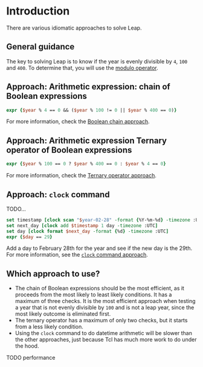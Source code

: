 # Introduction

There are various idiomatic approaches to solve Leap.

## General guidance

The key to solving Leap is to know if the year is evenly divisible by `4`, `100` and `400`.
To determine that, you will use the [modulo operator][modulo-operator].

## Approach: Arithmetic expression: chain of Boolean expressions

```tcl
expr {$year % 4 == 0 && ($year % 100 != 0 || $year % 400 == 0)}
```

For more information, check the [Boolean chain approach][approach-boolean-chain].

## Approach: Arithmetic expression Ternary operator of Boolean expressions

```tcl
expr {$year % 100 == 0 ? $year % 400 == 0 : $year % 4 == 0}
```

For more information, check the [Ternary operator approach][approach-ternary-operator].

## Approach: `clock` command

TODO...

```tcl
set timestamp [clock scan "$year-02-28" -format {%Y-%m-%d} -timezone :UTC]
set next_day [clock add $timestamp 1 day -timezone :UTC]
set day [clock format $next_day -format {%d} -timezone :UTC]
expr {$day == 29}
```

Add a day to February 28th for the year and see if the new day is the 29th. For more information, see the [`clock` command approach][approach-clock-command].

## Which approach to use?

- The chain of Boolean expressions should be the most efficient, as it proceeds from the most likely to least likely conditions.
It has a maximum of three checks.
It is the most efficient approach when testing a year that is not evenly divisible by `100` and is not a leap year, since the most likely outcome is eliminated first.
- The ternary operator has a maximum of only two checks, but it starts from a less likely condition.
- Using the `clock` command to do datetime arithmetic will be slower than the other approaches, just because Tcl has much more work to do under the hood.

TODO performance

[modulo-operator]: https://tcl.tk/man/tcl8.6/TclCmd/expr.htm#M9
[approach-boolean-chain]: https://exercism.org/tracks/tcl/exercises/leap/approaches/boolean-chain
[approach-ternary-operator]: https://exercism.org/tracks/tcl/exercises/leap/approaches/ternary-operator
[approach-clock-command]: https://exercism.org/tracks/tcl/exercises/leap/approaches/clock-command
